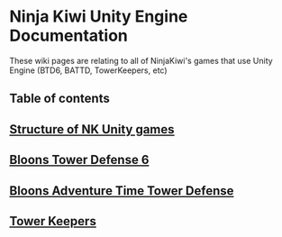 # Ninja Kiwi Unity Engine Documentation
These wiki pages are relating to all of NinjaKiwi's games that use Unity Engine (BTD6, BATTD, TowerKeepers, etc)


## Table of contents

## [Structure of NK Unity games](NK-Unity/Structure_of_NK_Unity_games.md)

## [Bloons Tower Defense 6](btd6/index.md)

## [Bloons Adventure Time Tower Defense](battd/index.md)

## [Tower Keepers](tk/index.md)
